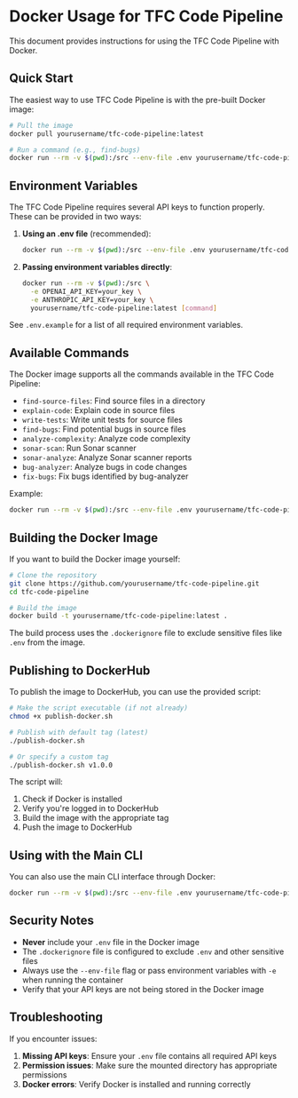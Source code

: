 # Docker Usage for TFC Code Pipeline

This document provides instructions for using the TFC Code Pipeline with Docker.

## Quick Start

The easiest way to use TFC Code Pipeline is with the pre-built Docker image:

```bash
# Pull the image
docker pull yourusername/tfc-code-pipeline:latest

# Run a command (e.g., find-bugs)
docker run --rm -v $(pwd):/src --env-file .env yourusername/tfc-code-pipeline:latest find-bugs --directory /src
```

## Environment Variables

The TFC Code Pipeline requires several API keys to function properly. These can be provided in two ways:

1. **Using an .env file** (recommended):
   ```bash
   docker run --rm -v $(pwd):/src --env-file .env yourusername/tfc-code-pipeline:latest [command]
   ```

2. **Passing environment variables directly**:
   ```bash
   docker run --rm -v $(pwd):/src \
     -e OPENAI_API_KEY=your_key \
     -e ANTHROPIC_API_KEY=your_key \
     yourusername/tfc-code-pipeline:latest [command]
   ```

See `.env.example` for a list of all required environment variables.

## Available Commands

The Docker image supports all the commands available in the TFC Code Pipeline:

- `find-source-files`: Find source files in a directory
- `explain-code`: Explain code in source files
- `write-tests`: Write unit tests for source files
- `find-bugs`: Find potential bugs in source files
- `analyze-complexity`: Analyze code complexity
- `sonar-scan`: Run Sonar scanner
- `sonar-analyze`: Analyze Sonar scanner reports
- `bug-analyzer`: Analyze bugs in code changes
- `fix-bugs`: Fix bugs identified by bug-analyzer

Example:
```bash
docker run --rm -v $(pwd):/src --env-file .env yourusername/tfc-code-pipeline:latest bug-analyzer --working-tree --output /src/bug_report.xml
```

## Building the Docker Image

If you want to build the Docker image yourself:

```bash
# Clone the repository
git clone https://github.com/yourusername/tfc-code-pipeline.git
cd tfc-code-pipeline

# Build the image
docker build -t yourusername/tfc-code-pipeline:latest .
```

The build process uses the `.dockerignore` file to exclude sensitive files like `.env` from the image.

## Publishing to DockerHub

To publish the image to DockerHub, you can use the provided script:

```bash
# Make the script executable (if not already)
chmod +x publish-docker.sh

# Publish with default tag (latest)
./publish-docker.sh

# Or specify a custom tag
./publish-docker.sh v1.0.0
```

The script will:
1. Check if Docker is installed
2. Verify you're logged in to DockerHub
3. Build the image with the appropriate tag
4. Push the image to DockerHub

## Using with the Main CLI

You can also use the main CLI interface through Docker:

```bash
docker run --rm -v $(pwd):/src --env-file .env yourusername/tfc-code-pipeline:latest tfc-code-pipeline --cmd bug_analyzer --working-tree --output /src/bug_report.xml
```

## Security Notes

- **Never** include your `.env` file in the Docker image
- The `.dockerignore` file is configured to exclude `.env` and other sensitive files
- Always use the `--env-file` flag or pass environment variables with `-e` when running the container
- Verify that your API keys are not being stored in the Docker image

## Troubleshooting

If you encounter issues:

1. **Missing API keys**: Ensure your `.env` file contains all required API keys
2. **Permission issues**: Make sure the mounted directory has appropriate permissions
3. **Docker errors**: Verify Docker is installed and running correctly